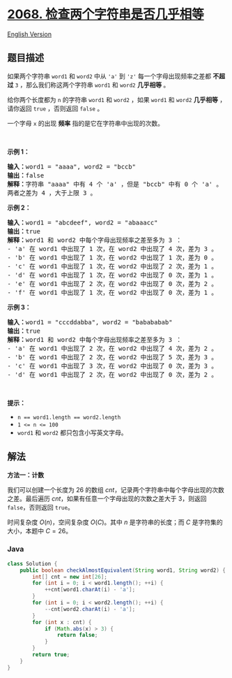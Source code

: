 # [2068. 检查两个字符串是否几乎相等](https://leetcode.cn/problems/check-whether-two-strings-are-almost-equivalent)

[English Version](/solution/2000-2099/2068.Check%20Whether%20Two%20Strings%20are%20Almost%20Equivalent/README_EN.md)

## 题目描述

<p>如果两个字符串 <code>word1</code>&nbsp;和 <code>word2</code>&nbsp;中从 <code>'a'</code>&nbsp;到 <code>'z'</code>&nbsp;每一个字母出现频率之差都 <strong>不超过</strong>&nbsp;<code>3</code>&nbsp;，那么我们称这两个字符串&nbsp;<code>word1</code> 和&nbsp;<code>word2</code> <strong>几乎相等</strong>&nbsp;。</p>

<p>给你两个长度都为&nbsp;<code>n</code>&nbsp;的字符串&nbsp;<code>word1</code> 和&nbsp;<code>word2</code>&nbsp;，如果&nbsp;<code>word1</code>&nbsp;和&nbsp;<code>word2</code>&nbsp;<strong>几乎相等</strong>&nbsp;，请你返回&nbsp;<code>true</code>&nbsp;，否则返回&nbsp;<code>false</code>&nbsp;。</p>

<p>一个字母 <code>x</code>&nbsp;的出现 <strong>频率</strong>&nbsp;指的是它在字符串中出现的次数。</p>

<p>&nbsp;</p>

<p><strong>示例 1：</strong></p>

<pre><b>输入：</b>word1 = "aaaa", word2 = "bccb"
<b>输出：</b>false
<b>解释：</b>字符串 "aaaa" 中有 4 个 'a' ，但是 "bccb" 中有 0 个 'a' 。
两者之差为 4 ，大于上限 3 。
</pre>

<p><strong>示例 2：</strong></p>

<pre><b>输入：</b>word1 = "abcdeef", word2 = "abaaacc"
<b>输出：</b>true
<b>解释：</b>word1 和 word2 中每个字母出现频率之差至多为 3 ：
- 'a' 在 word1 中出现了 1 次，在 word2 中出现了 4 次，差为 3 。
- 'b' 在 word1 中出现了 1 次，在 word2 中出现了 1 次，差为 0 。
- 'c' 在 word1 中出现了 1 次，在 word2 中出现了 2 次，差为 1 。
- 'd' 在 word1 中出现了 1 次，在 word2 中出现了 0 次，差为 1 。
- 'e' 在 word1 中出现了 2 次，在 word2 中出现了 0 次，差为 2 。
- 'f' 在 word1 中出现了 1 次，在 word2 中出现了 0 次，差为 1 。
</pre>

<p><strong>示例 3：</strong></p>

<pre><b>输入：</b>word1 = "cccddabba", word2 = "babababab"
<b>输出：</b>true
<b>解释：</b>word1 和 word2 中每个字母出现频率之差至多为 3 ：
- 'a' 在 word1 中出现了 2 次，在 word2 中出现了 4 次，差为 2 。
- 'b' 在 word1 中出现了 2 次，在 word2 中出现了 5 次，差为 3 。
- 'c' 在 word1 中出现了 3 次，在 word2 中出现了 0 次，差为 3 。
- 'd' 在 word1 中出现了 2 次，在 word2 中出现了 0 次，差为 2 。
</pre>

<p>&nbsp;</p>

<p><strong>提示：</strong></p>

<ul>
	<li><code>n == word1.length == word2.length</code></li>
	<li><code>1 &lt;= n &lt;= 100</code></li>
	<li><code>word1</code> 和&nbsp;<code>word2</code>&nbsp;都只包含小写英文字母。</li>
</ul>

## 解法

**方法一：计数**

我们可以创建一个长度为 $26$ 的数组 $cnt$，记录两个字符串中每个字母出现的次数之差。最后遍历 $cnt$，如果有任意一个字母出现的次数之差大于 $3$，则返回 `false`，否则返回 `true`。

时间复杂度 $O(n)$，空间复杂度 $O(C)$。其中 $n$ 是字符串的长度；而 $C$ 是字符集的大小，本题中 $C = 26$。

### **Java**

```java
class Solution {
    public boolean checkAlmostEquivalent(String word1, String word2) {
        int[] cnt = new int[26];
        for (int i = 0; i < word1.length(); ++i) {
            ++cnt[word1.charAt(i) - 'a'];
        }
        for (int i = 0; i < word2.length(); ++i) {
            --cnt[word2.charAt(i) - 'a'];
        }
        for (int x : cnt) {
            if (Math.abs(x) > 3) {
                return false;
            }
        }
        return true;
    }
}
```
